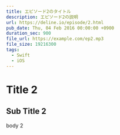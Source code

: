 ```yaml
---
title: エピソード2のタイトル
description: エピソード2の説明
url: https://deline.io/episode/2.html
pub_date: Thu, 04 Feb 2016 00:00:00 +0900
duration_sec: 900
file_url: https://example.com/ep2.mp3
file_size: 19216300
tags:
  - Swift
  - iOS
---
```


# Title 2

## Sub Title 2

body 2
